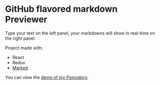 # GitHub flavored markdown Previewer

Type your text on the left panel, your markdowns will show in real-time on the right panel.

Project made with:
+ React
+ Redux
+ [Marked](https://github.com/chjj/marked)


You can view the [demo of my Pomodoro](http://pomodoro.lemaitre-creation.fr/).